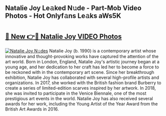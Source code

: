 ## Natalie Joy Le𝚊ked N𝚞de - Part-Mob Video Photos - Hot Onlyf𝚊ns Le𝚊ks aWs5K

# <h2><a href="http://ac25016.deff.icu/?id=Natalie+Joy">🔗 New 👉🔴 Natalie Joy VIDEO Photos</a></h2>

[![Natalie Joy N𝚞des](https://i.imgur.com/rIISA9y.gif)](http://ac25016.deff.icu/?id=Natalie+Joy)
Natalie Joy (b. 1990) is a contemporary artist whose innovative and thought-provoking works have captured the attention of the art world. Born in London, England, Natalie Joy's artistic journey began at a young age, and her dedication to her craft has led her to become a force to be reckoned with in the contemporary art scene. Since her breakthrough exhibition, Natalie Joy has collaborated with several high-profile artists and organizations. In 2017, she worked with the British fashion brand Burberry to create a series of limited-edition scarves inspired by her artwork. In 2018, she was invited to participate in the Venice Biennale, one of the most prestigious art events in the world. Natalie Joy has also received several awards for her work, including the Young Artist of the Year Award from the British Art Awards in 2016.
